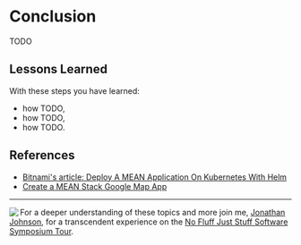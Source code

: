 # Conclusion #

TODO

## Lessons Learned ##

With these steps you have learned:

- how TODO,
- how TODO,
- how TODO.

## References ##

- [Bitnami's article: Deploy A MEAN Application On Kubernetes With Helm](https://docs.bitnami.com/kubernetes/how-to/deploy-mean-application-kubernetes-helm/)
- [Create a MEAN Stack Google Map App](https://scotch.io/tutorials/making-mean-apps-with-google-maps-part-i)

---
<img align="left" src="/javajon/courses/kubernetes-fundamentals/first-app/assets/nfjs.png">

For a deeper understanding of these topics and more join me, [Jonathan Johnson](https://nofluffjuststuff.com/conference/speaker/jonathan_johnson), for a transcendent experience on the [No Fluff Just Stuff Software Symposium Tour](https://nofluffjuststuff.com).
